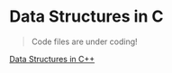 # Data Structures in C

> Code files are under coding!

[Data Structures in C++](https://github.com/A7abhilash/data-structures-cpp)
